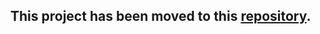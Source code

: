 ## This project has been moved to this [repository](https://github.com/cyverse-gis/NEON-Shiny-Browser).
